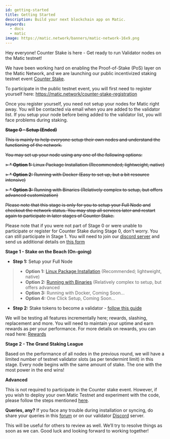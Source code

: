 ```yaml
---
id: getting-started
title: Getting Started
description: Build your next blockchain app on Matic.
keywords:
  - docs
  - matic
image: https://matic.network/banners/matic-network-16x9.png 
---
```

Hey everyone! Counter Stake is here - Get ready to run Validator nodes on the Matic testnet!

We have been working hard on enabling the Proof-of-Stake (PoS) layer on the Matic Network, and we are launching our public incentivized staking testnet event [Counter Stake](https://matic.network/counter-stake/). 

To participate in the public testnet event, you will first need to register yourself here: https://matic.network/counter-stake-registration

Once you register yourself, you need not setup your nodes for Matic right away. You will be contacted via email when you are added to the validator list. If you setup your node before being added to the validator list, you will face problems during staking.
 
~~**Stage 0 - Setup (Ended)**~~

~~This is mainly to help everyone setup their own nodes and understand the functioning of the network.~~

~~You may set up your node using any one of the following options:~~ 

~~> * **Option 1:** Linux Package Installation (Recommended; lightweight, native)~~

~~> * **Option 2:** Running with Docker (Easy to set up, but a bit resource intensive)~~

~~> * **Option 3:** Running with Binaries (Relatively complex to setup, but offers advanced customization)~~

~~Please note that this stage is only for you to setup your Full Node and checkout the network status. You may stop all services later and restart again to participate in later stages of Counter Stake.~~

Please note that if you were not part of Stage 0 or were unable to participate or register for Counter Stake during Stage 0, don't worry. You can still participate in Stage 1. You will need to join our [discord server](https://discord.gg/XvpHAxZ) and send us additional details on [this form](https://t.co/Ft80ZDdt6d)


**Stage 1 - Stake on the Beach (On-going)**

* **Step 1:** Setup your Full Node 

> * **Option 1:** [Linux Package Installation](linux-package-installation) (Recommended; lightweight, native)
> * **Option 2:** [Running with Binaries](running-with-binaries) (Relatively complex to setup, but offers advanced 
> * **Option 3:** Running with Docker, Coming Soon...
> * **Option 4:** One Click Setup, Coming Soon...

* **Step 2:** Stake tokens to become a validator - [follow this guide](stake-on-matic)

We will be testing all features incrementally here; rewards, slashing, replacement and more. You will need to maintain your uptime and earn rewards as per your performance. For more details on rewards, you can read here: [Rewards](rewards)

**Stage 2 - The Grand Staking League**

Based on the performance of all nodes in the previous round, we will have a limited number of testnet validator slots (as per tendermint limit) in this stage. Every node begins with the same amount of stake. The one with the most power in the end wins!

**Advanced**

This is not required to participate in the Counter stake event. However, if you wish to deploy your own Matic Testnet and experiment with the code, please follow the steps mentioned [here](/docs/develop/advanced/deploy-your-own-matic-testnet).


**Queries, any?**
If you face any trouble during installation or syncing, do share your queries in this [forum](https://forum.matic.network/c/counter-stake) or on our validator [Discord](https://discord.gg/XvpHAxZ) server.  

This will be useful for others to review as well. We’ll try to resolve things as soon as we can. Good luck and looking forward to working together! 
